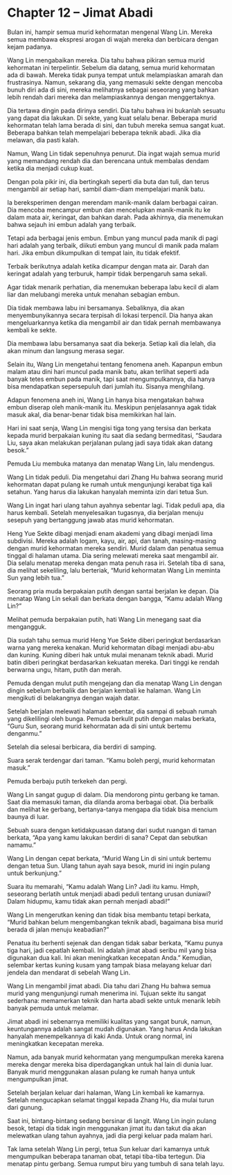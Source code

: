 # Chapter 12 – Jimat Abadi

Bulan ini, hampir semua murid kehormatan mengenal Wang Lin. Mereka semua membawa ekspresi arogan di wajah mereka dan berbicara dengan kejam padanya.

Wang Lin mengabaikan mereka. Dia tahu bahwa pikiran semua murid kehormatan ini terpelintir. Sebelum dia datang, semua murid kehormatan ada di bawah. Mereka tidak punya tempat untuk melampiaskan amarah dan frustrasinya. Namun, sekarang dia, yang memasuki sekte dengan mencoba bunuh diri ada di sini, mereka melihatnya sebagai seseorang yang bahkan lebih rendah dari mereka dan melampiaskannya dengan menggertaknya.

Dia tertawa dingin pada dirinya sendiri. Dia tahu bahwa ini bukanlah sesuatu yang dapat dia lakukan. Di sekte, yang kuat selalu benar. Beberapa murid kehormatan telah lama berada di sini, dan tubuh mereka semua sangat kuat. Beberapa bahkan telah mempelajari beberapa teknik abadi. Jika dia melawan, dia pasti kalah.

Namun, Wang Lin tidak sepenuhnya penurut. Dia ingat wajah semua murid yang memandang rendah dia dan berencana untuk membalas dendam ketika dia menjadi cukup kuat.

Dengan pola pikir ini, dia bertingkah seperti dia buta dan tuli, dan terus mengambil air setiap hari, sambil diam-diam mempelajari manik batu.

Ia bereksperimen dengan merendam manik-manik dalam berbagai cairan. Dia mencoba mencampur embun dan mencelupkan manik-manik itu ke dalam mata air, keringat, dan bahkan darah. Pada akhirnya, dia menemukan bahwa sejauh ini embun adalah yang terbaik.

Tetapi ada berbagai jenis embun. Embun yang muncul pada manik di pagi hari adalah yang terbaik, diikuti embun yang muncul di manik pada malam hari. Jika embun dikumpulkan di tempat lain, itu tidak efektif.

Terbaik berikutnya adalah ketika dicampur dengan mata air. Darah dan keringat adalah yang terburuk, hampir tidak berpengaruh sama sekali.

Agar tidak menarik perhatian, dia menemukan beberapa labu kecil di alam liar dan melubangi mereka untuk menahan sebagian embun.

Dia tidak membawa labu ini bersamanya. Sebaliknya, dia akan menyembunyikannya secara terpisah di lokasi terpencil. Dia hanya akan mengeluarkannya ketika dia mengambil air dan tidak pernah membawanya kembali ke sekte.

Dia membawa labu bersamanya saat dia bekerja. Setiap kali dia lelah, dia akan minum dan langsung merasa segar.

Selain itu, Wang Lin mengetahui tentang fenomena aneh. Kapanpun embun malam atau dini hari muncul pada manik batu, akan terlihat seperti ada banyak tetes embun pada manik, tapi saat mengumpulkannya, dia hanya bisa mendapatkan sepersepuluh dari jumlah itu. Sisanya menghilang.

Adapun fenomena aneh ini, Wang Lin hanya bisa mengatakan bahwa embun diserap oleh manik-manik itu. Meskipun penjelasannya agak tidak masuk akal, dia benar-benar tidak bisa memikirkan hal lain.

Hari ini saat senja, Wang Lin mengisi tiga tong yang tersisa dan berkata kepada murid berpakaian kuning itu saat dia sedang bermeditasi, “Saudara Liu, saya akan melakukan perjalanan pulang jadi saya tidak akan datang besok.”

Pemuda Liu membuka matanya dan menatap Wang Lin, lalu mendengus.

Wang Lin tidak peduli. Dia mengetahui dari Zhang Hu bahwa seorang murid kehormatan dapat pulang ke rumah untuk mengunjungi kerabat tiga kali setahun. Yang harus dia lakukan hanyalah meminta izin dari tetua Sun.

Wang Lin ingat hari ulang tahun ayahnya sebentar lagi. Tidak peduli apa, dia harus kembali. Setelah menyelesaikan tugasnya, dia berjalan menuju sesepuh yang bertanggung jawab atas murid kehormatan.

Heng Yue Sekte dibagi menjadi enam akademi yang dibagi menjadi lima subdivisi. Mereka adalah logam, kayu, air, api, dan tanah, masing-masing dengan murid kehormatan mereka sendiri. Murid dalam dan penatua semua tinggal di halaman utama. Dia sering melewati mereka saat mengambil air. Dia selalu menatap mereka dengan mata penuh rasa iri. Setelah tiba di sana, dia melihat sekeliling, lalu berteriak, “Murid kehormatan Wang Lin meminta Sun yang lebih tua.”

Seorang pria muda berpakaian putih dengan santai berjalan ke depan. Dia menatap Wang Lin sekali dan berkata dengan bangga, “Kamu adalah Wang Lin?”

Melihat pemuda berpakaian putih, hati Wang Lin menegang saat dia mengangguk.

Dia sudah tahu semua murid Heng Yue Sekte diberi peringkat berdasarkan warna yang mereka kenakan. Murid kehormatan dibagi menjadi abu-abu dan kuning. Kuning diberi hak untuk mulai menanam teknik abadi. Murid batin diberi peringkat berdasarkan kekuatan mereka. Dari tinggi ke rendah berwarna ungu, hitam, putih dan merah.

Pemuda dengan mulut putih mengejang dan dia menatap Wang Lin dengan dingin sebelum berbalik dan berjalan kembali ke halaman. Wang Lin mengikuti di belakangnya dengan wajah datar.

Setelah berjalan melewati halaman sebentar, dia sampai di sebuah rumah yang dikelilingi oleh bunga. Pemuda berkulit putih dengan malas berkata, “Guru Sun, seorang murid kehormatan ada di sini untuk bertemu denganmu.”

Setelah dia selesai berbicara, dia berdiri di samping.

Suara serak terdengar dari taman. “Kamu boleh pergi, murid kehormatan masuk.”

Pemuda berbaju putih terkekeh dan pergi.

Wang Lin sangat gugup di dalam. Dia mendorong pintu gerbang ke taman. Saat dia memasuki taman, dia dilanda aroma berbagai obat. Dia berbalik dan melihat ke gerbang, bertanya-tanya mengapa dia tidak bisa mencium baunya di luar.

Sebuah suara dengan ketidakpuasan datang dari sudut ruangan di taman berkata, “Apa yang kamu lakukan berdiri di sana? Cepat dan sebutkan namamu.”

Wang Lin dengan cepat berkata, “Murid Wang Lin di sini untuk bertemu dengan tetua Sun. Ulang tahun ayah saya besok, murid ini ingin pulang untuk berkunjung.”

Suara itu memarahi, “Kamu adalah Wang Lin? Jadi itu kamu. Hmph, seseorang berlatih untuk menjadi abadi peduli tentang urusan duniawi? Dalam hidupmu, kamu tidak akan pernah menjadi abadi!”

Wang Lin mengerutkan kening dan tidak bisa membantu tetapi berkata, “Murid bahkan belum mengembangkan teknik abadi, bagaimana bisa murid berada di jalan menuju keabadian?”

Penatua itu berhenti sejenak dan dengan tidak sabar berkata, “Kamu punya tiga hari, jadi cepatlah kembali. Ini adalah jimat abadi seribu mil yang bisa digunakan dua kali. Ini akan meningkatkan kecepatan Anda.” Kemudian, selembar kertas kuning kusam yang tampak biasa melayang keluar dari jendela dan mendarat di sebelah Wang Lin.

Wang Lin mengambil jimat abadi. Dia tahu dari Zhang Hu bahwa semua murid yang mengunjungi rumah menerima ini. Tujuan sekte itu sangat sederhana: memamerkan teknik dan harta abadi sekte untuk menarik lebih banyak pemuda untuk melamar.

Jimat abadi ini sebenarnya memiliki kualitas yang sangat buruk, namun, keuntungannya adalah sangat mudah digunakan. Yang harus Anda lakukan hanyalah menempelkannya di kaki Anda. Untuk orang normal, ini meningkatkan kecepatan mereka.

Namun, ada banyak murid kehormatan yang mengumpulkan mereka karena mereka dengar mereka bisa diperdagangkan untuk hal lain di dunia luar. Banyak murid menggunakan alasan pulang ke rumah hanya untuk mengumpulkan jimat.

Setelah berjalan keluar dari halaman, Wang Lin kembali ke kamarnya. Setelah mengucapkan selamat tinggal kepada Zhang Hu, dia mulai turun dari gunung.

Saat ini, bintang-bintang sedang bersinar di langit. Wang Lin ingin pulang besok, tetapi dia tidak ingin menggunakan jimat itu dan takut dia akan melewatkan ulang tahun ayahnya, jadi dia pergi keluar pada malam hari.

Tak lama setelah Wang Lin pergi, tetua Sun keluar dari kamarnya untuk mengumpulkan beberapa tanaman obat, tetapi tiba-tiba tertegun. Dia menatap pintu gerbang. Semua rumput biru yang tumbuh di sana telah layu.